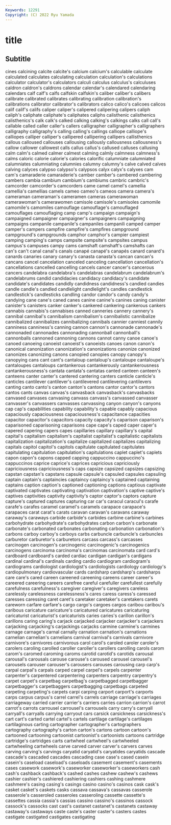 ```yaml
---
Keywords: 12291
Copyright: (C) 2022 Ryu Yamada
---
```



# title

## Subtitle
cines calcining calcite calcite's calcium calcium's calculable calculate
calculated calculates calculating calculation calculation's calculations calculator calculator's calculators calculi
calculus calculus's calculuses caldron caldron's caldrons calendar calendar's calendared calendaring
calendars calf calf's calfs calfskin calfskin's caliber caliber's calibers calibrate
calibrated calibrates calibrating calibration calibration's calibrations calibrator calibrator's calibrators calico
calico's calicoes calicos calif calif's califs caliper caliper's calipered calipering
calipers caliph caliph's caliphate caliphate's caliphates caliphs calisthenic calisthenics calisthenics's
calk calk's calked calking calking's calkings calks call call's callable
called caller caller's callers calligrapher calligrapher's calligraphers calligraphy calligraphy's calling
calling's callings calliope calliope's calliopes calliper calliper's callipered callipering callipers
callisthenics callous calloused callouses callousing callously callousness callousness's callow callower
callowest calls callus callus's callused calluses callusing calm calm's calmed
calmer calmest calming calmly calmness calmness's calms caloric calorie calorie's
calories calorific calumniate calumniated calumniates calumniating calumnies calumny calumny's calve
calved calves calving calyces calypso calypso's calypsos calyx calyx's calyxes
cam cam's camaraderie camaraderie's camber camber's cambered cambering cambers cambia
cambium cambium's cambiums cambric cambric's camcorder camcorder's camcorders came camel
camel's camellia camellia's camellias camels cameo cameo's cameos camera camera's
cameraman cameraman's cameramen cameras camerawoman camerawoman's camerawomen camisole camisole's camisoles
camomile camomile's camomiles camouflage camouflage's camouflaged camouflages camouflaging camp camp's
campaign campaign's campaigned campaigner campaigner's campaigners campaigning campaigns campanile campanile's
campaniles campanili camped camper camper's campers campfire campfire's campfires campground
campground's campgrounds camphor camphor's campier campiest camping camping's camps campsite
campsite's campsites campus campus's campuses campy cams camshaft camshaft's camshafts
can can's can't canal canal's canals canapé canapé's canapés canard
canard's canards canaries canary canary's canasta canasta's cancan cancan's cancans
cancel cancelation canceled canceling cancellation cancellation's cancellations cancelled cancelling cancels
cancer cancer's cancerous cancers candelabra candelabra's candelabras candelabrum candelabrum's candelabrums
candid candidacies candidacy candidacy's candidate candidate's candidates candidly candidness candidness's
candied candies candle candle's candled candlelight candlelight's candles candlestick candlestick's
candlesticks candling candor candor's candy candy's candying cane cane's caned
canes canine canine's canines caning canister canister's canisters canker canker's
cankered cankering cankerous cankers cannabis cannabis's cannabises canned canneries cannery
cannery's cannibal cannibal's cannibalism cannibalism's cannibalistic cannibalize cannibalized cannibalizes cannibalizing
cannibals cannier canniest cannily canniness canniness's canning cannon cannon's cannonade
cannonade's cannonaded cannonades cannonading cannonball cannonball's cannonballs cannoned cannoning cannons
cannot canny canoe canoe's canoed canoeing canoeist canoeist's canoeists canoes
canon canon's canonical canonization canonization's canonizations canonize canonized canonizes canonizing
canons canopied canopies canopy canopy's canopying cans cant cant's cantaloup
cantaloup's cantaloupe cantaloupe's cantaloupes cantaloups cantankerous cantankerously cantankerousness cantankerousness's cantata
cantata's cantatas canted canteen canteen's canteens canter canter's cantered cantering
canters canticle canticle's canticles cantilever cantilever's cantilevered cantilevering cantilevers canting
canto canto's canton canton's cantons cantor cantor's cantors cantos cants
canvas canvas's canvasback canvasback's canvasbacks canvased canvases canvasing canvass canvass's
canvassed canvasser canvasser's canvassers canvasses canvassing canyon canyon's canyons cap
cap's capabilities capability capability's capable capably capacious capaciously capaciousness capaciousness's
capacitance capacities capacitor capacitor's capacitors capacity capacity's caparison caparison's caparisoned
caparisoning caparisons cape cape's caped caper caper's capered capering capers
capes capillaries capillary capillary's capital capital's capitalism capitalism's capitalist capitalist's
capitalistic capitalists capitalization capitalization's capitalize capitalized capitalizes capitalizing capitals capitol
capitol's capitols capitulate capitulated capitulates capitulating capitulation capitulation's capitulations caplet
caplet's caplets capon capon's capons capped capping cappuccino cappuccino's cappuccinos
caprice caprice's caprices capricious capriciously capriciousness capriciousness's caps capsize capsized
capsizes capsizing capstan capstan's capstans capsule capsule's capsuled capsules capsuling
captain captain's captaincies captaincy captaincy's captained captaining captains caption caption's
captioned captioning captions captious captivate captivated captivates captivating captivation captivation's
captive captive's captives captivities captivity captivity's captor captor's captors capture
capture's captured captures capturing car car's caracul caracul's carafe carafe's
carafes caramel caramel's caramels carapace carapace's carapaces carat carat's carats
caravan caravan's caravans caraway caraway's caraways carbide carbide's carbides carbine
carbine's carbines carbohydrate carbohydrate's carbohydrates carbon carbon's carbonate carbonate's carbonated
carbonates carbonating carbonation carbonation's carbons carboy carboy's carboys carbs carbuncle
carbuncle's carbuncles carburetor carburetor's carburetors carcass carcass's carcasses carcinogen carcinogen's
carcinogenic carcinogenic's carcinogenics carcinogens carcinoma carcinoma's carcinomas carcinomata card card's
cardboard cardboard's carded cardiac cardigan cardigan's cardigans cardinal cardinal's cardinals
carding cardio cardiogram cardiogram's cardiograms cardiologist cardiologist's cardiologists cardiology cardiology's
cardiopulmonary cardiovascular cards cardsharp cardsharp's cardsharps care care's cared careen
careened careening careens career career's careered careering careers carefree careful
carefuller carefullest carefully carefulness carefulness's caregiver caregiver's caregivers careless carelessly
carelessness carelessness's cares caress caress's caressed caresses caressing caret caret's
caretaker caretaker's caretakers carets careworn carfare carfare's cargo cargo's cargoes
cargos caribou caribou's caribous caricature caricature's caricatured caricatures caricaturing caricaturist
caricaturist's caricaturists caries caries's carillon carillon's carillons caring caring's carjack
carjacked carjacker carjacker's carjackers carjacking carjacking's carjackings carjacks carmine carmine's
carmines carnage carnage's carnal carnally carnation carnation's carnations carnelian carnelian's
carnelians carnival carnival's carnivals carnivore carnivore's carnivores carnivorous carol carol's
caroled caroler caroler's carolers caroling carolled caroller caroller's carollers carolling
carols carom carom's caromed caroming caroms carotid carotid's carotids carousal
carousal's carousals carouse carouse's caroused carousel carousel's carousels carouser carouser's
carousers carouses carousing carp carp's carpal carpal's carpals carped carpel
carpel's carpels carpenter carpenter's carpentered carpentering carpenters carpentry carpentry's carpet
carpet's carpetbag carpetbag's carpetbagged carpetbagger carpetbagger's carpetbaggers carpetbagging carpetbags carpeted
carpeting carpeting's carpets carpi carping carport carport's carports carps carpus
carpus's carrel carrel's carrels carriage carriage's carriages carriageway carried carrier
carrier's carriers carries carrion carrion's carrot carrot's carrots carrousel carrousel's
carrousels carry carry's carryall carryall's carryalls carrying carryout cars carsick
carsickness carsickness's cart cart's carted cartel cartel's cartels cartilage cartilage's
cartilages cartilaginous carting cartographer cartographer's cartographers cartography cartography's carton carton's
cartons cartoon cartoon's cartooned cartooning cartoonist cartoonist's cartoonists cartoons cartridge
cartridge's cartridges carts cartwheel cartwheel's cartwheeled cartwheeling cartwheels carve carved
carver carver's carvers carves carving carving's carvings caryatid caryatid's caryatides
caryatids cascade cascade's cascaded cascades cascading case case's cased casein
casein's caseload caseload's caseloads casement casement's casements cases casework casework's
caseworker caseworker's caseworkers cash cash's cashback cashback's cashed cashes cashew
cashew's cashews cashier cashier's cashiered cashiering cashiers cashing cashmere cashmere's
casing casing's casings casino casino's casinos cask cask's casket casket's
caskets casks cassava cassava's cassavas casserole casserole's casseroled casseroles casseroling
cassette cassette's cassettes cassia cassia's cassias cassino cassino's cassinos cassock
cassock's cassocks cast cast's castanet castanet's castanets castaway castaway's castaways
caste caste's caster caster's casters castes castigate castigated castigates castigating
